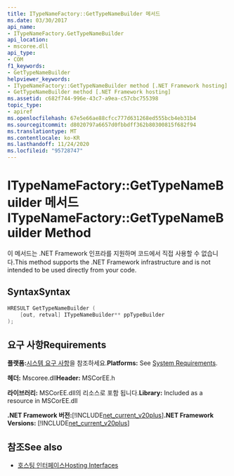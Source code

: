 ```yaml
---
title: ITypeNameFactory::GetTypeNameBuilder 메서드
ms.date: 03/30/2017
api_name:
- ITypeNameFactory.GetTypeNameBuilder
api_location:
- mscoree.dll
api_type:
- COM
f1_keywords:
- GetTypeNameBuilder
helpviewer_keywords:
- ITypeNameFactory::GetTypeNameBuilder method [.NET Framework hosting]
- GetTypeNameBuilder method [.NET Framework hosting]
ms.assetid: c682f744-996e-43c7-a9ea-c57cbc755398
topic_type:
- apiref
ms.openlocfilehash: 67e5e66ae88cfcc777d631268ed555bcb4eb31b4
ms.sourcegitcommit: d8020797a6657d0fbbdff362b80300815f682f94
ms.translationtype: MT
ms.contentlocale: ko-KR
ms.lasthandoff: 11/24/2020
ms.locfileid: "95728747"
---
```

# <a name="itypenamefactorygettypenamebuilder-method"></a><span data-ttu-id="46652-102">ITypeNameFactory::GetTypeNameBuilder 메서드</span><span class="sxs-lookup"><span data-stu-id="46652-102">ITypeNameFactory::GetTypeNameBuilder Method</span></span>

<span data-ttu-id="46652-103">이 메서드는 .NET Framework 인프라를 지원하며 코드에서 직접 사용할 수 없습니다.</span><span class="sxs-lookup"><span data-stu-id="46652-103">This method supports the .NET Framework infrastructure and is not intended to be used directly from your code.</span></span>  
  
## <a name="syntax"></a><span data-ttu-id="46652-104">Syntax</span><span class="sxs-lookup"><span data-stu-id="46652-104">Syntax</span></span>  
  
```cpp  
HRESULT GetTypeNameBuilder (  
    [out, retval] ITypeNameBuilder** ppTypeBuilder  
);  
```  
  
## <a name="requirements"></a><span data-ttu-id="46652-105">요구 사항</span><span class="sxs-lookup"><span data-stu-id="46652-105">Requirements</span></span>  

 <span data-ttu-id="46652-106">**플랫폼:**[시스템 요구 사항](../../get-started/system-requirements.md)을 참조하세요.</span><span class="sxs-lookup"><span data-stu-id="46652-106">**Platforms:** See [System Requirements](../../get-started/system-requirements.md).</span></span>  
  
 <span data-ttu-id="46652-107">**헤더:** Mscoree.dll</span><span class="sxs-lookup"><span data-stu-id="46652-107">**Header:** MSCorEE.h</span></span>  
  
 <span data-ttu-id="46652-108">**라이브러리:** MSCorEE.dll의 리소스로 포함 됩니다.</span><span class="sxs-lookup"><span data-stu-id="46652-108">**Library:** Included as a resource in MSCorEE.dll</span></span>  
  
 <span data-ttu-id="46652-109">**.NET Framework 버전:**[!INCLUDE[net_current_v20plus](../../../../includes/net-current-v20plus-md.md)]</span><span class="sxs-lookup"><span data-stu-id="46652-109">**.NET Framework Versions:** [!INCLUDE[net_current_v20plus](../../../../includes/net-current-v20plus-md.md)]</span></span>  
  
## <a name="see-also"></a><span data-ttu-id="46652-110">참조</span><span class="sxs-lookup"><span data-stu-id="46652-110">See also</span></span>

- [<span data-ttu-id="46652-111">호스팅 인터페이스</span><span class="sxs-lookup"><span data-stu-id="46652-111">Hosting Interfaces</span></span>](hosting-interfaces.md)
